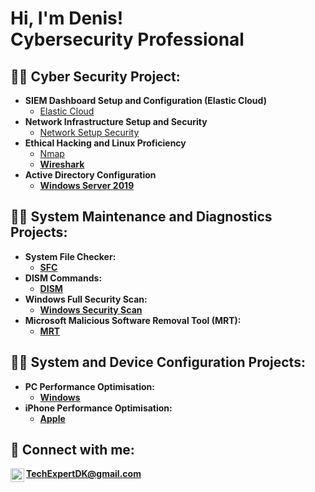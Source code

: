 <h1>Hi, I'm Denis! <br/><a></a><a> Cybersecurity Professional</a></h1>

<h2>👨‍💻 Cyber Security Project:</h2>

- <b>SIEM Dashboard Setup and Configuration (Elastic Cloud)</b>
  - [Elastic Cloud](https://github.com/ByteBanterDK/ElasticCloud)
- <b>Network Infrastructure Setup and Security </b>
  - [Network Setup Security](https://github.com/ByteBanterDK/network-setup-security) <b><i></b></i>
- <b>Ethical Hacking and Linux Proficiency</b>
  - [Nmap](https://github.com/ByteBanterDK/Nmap-Explorer)<b>
  - [Wireshark](https://github.com/ByteBanterDK/Wireshark-Packet-Analysis)
- <b>Active Directory Configuration</b>
  - [Windows Server 2019](https://github.com/ByteBanterDK/Windows-Server-2019)

<h2>👨‍💻 System Maintenance and Diagnostics Projects:</h2>

<b><i></b></i>
- <b>System File Checker</b>:
  - [SFC](https://github.com/YourRepositoryNameHere/DISM)
- <b>DISM Commands</b>:
  - [DISM](https://github.com/YourRepositoryNameHere/DISM)
- <b>Windows Full Security Scan</b>:
  - [Windows Security Scan](https://github.com/ByteBanterDK/WinFullScan)
- <b>Microsoft Malicious Software Removal Tool (MRT)</b>: 
  - [MRT](https://github.com/ByteBanterDK/SecureScanM)

<h2>👨‍💻 System and Device Configuration Projects:</h2>

<b><i></b></i>
- <b>PC Performance Optimisation</b>:
  - [Windows](https://github.com/ByteBanterDK/System-Performance-Tuning)
- <b>iPhone Performance Optimisation</b>:
  - [Apple](https://github.com/ByteBanterDK/iPhone-Performance-Optimisation)


<h2> 🤳 Connect with me:</h2>

<img align="left" alt="ByteBanterDK | Gmail" width="22px" src="https://static.vecteezy.com/system/resources/previews/016/716/465/original/gmail-icon-free-png.png"/>TechExpertDK@gmail.com


